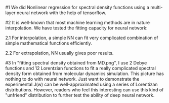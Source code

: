 #1 We did Nonlinear regression for spectral density functions using a multi-layer neural 
network with the help of tensorflow.

#2 It is well-known that most machine learning methods are in nature interpolation. 
We have tested the fitting capacity for neural network: 
	
  2.1 For interpolation, a simple NN can fit very complicated combination of simple 
  mathematical functions efficiently.
	
  2.2 For extrapolation, NN usually gives poor results. 

#3 In "fitting spectral density obtained from MD.png", I use 2 Debye functions and 12 
Lorentzian functions to fit a really complicated spectral density form obtained from 
molecular dynamics simulation. This picture has nothing to do with neural network. 
Just want to demonstrate  the experimental J(w) can be well-approximated using 
a series of Lorentizan distributions. However, readers who feel this interesting can use this kind of 
"unfriend" distribution to further test the ability of deep neural network.


